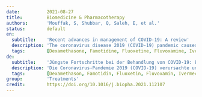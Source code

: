 ```yaml
---
date:          2021-08-27
title:         Biomedicine & Pharmacotherapy
authors:       'Mouffak, S, Shubbar, Q, Saleh, E, et al.'
status:        default
en:
  subtitle:    'Recent advances in management of COVID-19: A review'
  description: 'The coronavirus disease 2019 (COVID-19) pandemic caused and is still causing significant mortality and economic consequences all over the globe. As of today, there are three U.S Food and Drug administration (FDA) approved vaccines, Pfizer-BioNTech, Moderna and Janssen COVID-19 vaccine. Also, the antiviral drug remdesivir and two combinations of monoclonal antibodies are authorized for Emergency use (EUA) in certain patients. Furthermore, baricitinib was approved in Japan (April 23, 2021). Despite available vaccines and EUA, pharmacological therapy for the prevention and treatment of COVID-19 is still highly required. There are several ongoing clinical trials investigating the efficacy of clinically available drugs in treating COVID-19. In this study, selected novel pharmacological agents for the possible treatment of COVID-19 will be discussed. Point of discussion will cover mechanism of action, supporting evidence for safety and efficacy and reached stage in development. Drugs were classified into three classes according to the phase of viral life cycle they target. Phase I, the early infective phase, relies on supportive care and symptomatic treatment as needed. In phase II, the pulmonary phase, treatment aims at inhibiting viral entry or replication. Drugs used during this phase are famotidine, monoclonal antibodies, nanobodies, ivermectin, remdesivir, camostat mesylate and other antiviral agents. Finally, phase III, the hyper-inflammatory phase, tocilizumab, dexamethasone, selective serotonin reuptake inhibitors (SSRI), and melatonin are used. The aim of this study is to summarize current findings and suggest gaps in knowledge that can influence future COVID-19 treatment study design.'
  tags:        [Dexamethasone, Famotidine, Fluoxetine, Fluvoxamine, Ivermectin, Melatonin, Monoclonal antibodies, Nanobodies, Remdesivir, SARS-CoV-2, SSRI, Serotonin, Tocilizumab]
de:
  subtitle:    'Jüngste Fortschritte bei der Behandlung von COVID-19: Ein Überblick'
  description: 'Die Coronavirus-Pandemie 2019 (COVID-19) verursachte und verursacht immer noch erhebliche Todesfälle und wirtschaftliche Folgen auf der ganzen Welt. Bis heute gibt es drei von der US Food and Drug Administration (FDA) zugelassene Impfstoffe: Pfizer-BioNTech, Moderna und Janssen COVID-19-Impfstoff. Außerdem sind das antivirale Medikament Remdesivir und zwei Kombinationen monoklonaler Antikörper für den Notfalleinsatz (EUA) bei bestimmten Patienten zugelassen. Außerdem wurde Baricitinib in Japan zugelassen (23. April 2021). Trotz der verfügbaren Impfstoffe und EUA ist eine pharmakologische Therapie zur Vorbeugung und Behandlung von COVID-19 weiterhin dringend erforderlich. Derzeit laufen mehrere klinische Studien, in denen die Wirksamkeit von klinisch verfügbaren Medikamenten bei der Behandlung von COVID-19 untersucht wird. In dieser Studie werden ausgewählte neue pharmakologische Wirkstoffe für die mögliche Behandlung von COVID-19 erörtert. Diskutiert werden der Wirkmechanismus, die Belege für Sicherheit und Wirksamkeit sowie der Stand der Entwicklung. Die Wirkstoffe wurden nach der Phase des viralen Lebenszyklus, auf die sie abzielen, in drei Klassen eingeteilt. Phase I, die frühe infektiöse Phase, stützt sich auf unterstützende Pflege und symptomatische Behandlung nach Bedarf. In Phase II, der pulmonalen Phase, zielt die Behandlung darauf ab, den Eintritt des Virus in den Körper oder seine Replikation zu hemmen. Zu den in dieser Phase eingesetzten Medikamenten gehören Famotidin, monoklonale Antikörper, Nanokörper, Ivermectin, Remdesivir, Camostatmesylat und andere antivirale Wirkstoffe. In der Phase III schließlich, der hyperinflammatorischen Phase, werden Tocilizumab, Dexamethason, selektive Serotonin-Wiederaufnahmehemmer (SSRI) und Melatonin eingesetzt. Ziel dieser Studie ist, die aktuellen Erkenntnisse zusammenzufassen und Wissenslücken aufzuzeigen, die das Design zukünftiger COVID-19-Behandlungsstudien beeinflussen können.' 
  tags:        [Dexamethason, Famotidin, Fluoxetin, Fluvoxamin, Ivermectin, Melatonin, Monoklonale Antikörper, Nanobodies, Remdesivir, SARS-CoV-2, SSRI, Serotonin, Tocilizumab]
group:         'Treatments'
credit:        https://doi.org/10.1016/j.biopha.2021.112107
---
```

